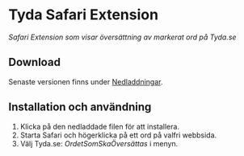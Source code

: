 Tyda Safari Extension
=====================

*Safari Extension som visar översättning av markerat ord på Tyda.se*

Download
--------

Senaste versionen finns under [Nedladdningar](http://github.com/mh77/tyda.safariextension/downloads).

Installation och användning
---------------------------

1. Klicka på den nedladdade filen för att installera.
2. Starta Safari och högerklicka på ett ord på valfri webbsida.
3. Välj Tyda.se: *OrdetSomSkaÖversättas* i menyn.